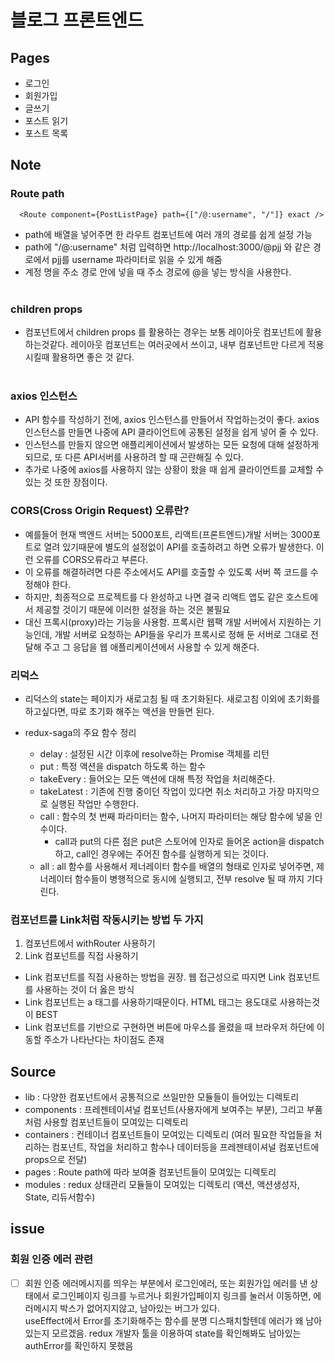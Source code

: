 # 블로그 프론트엔드

## Pages

- 로그인
- 회원가입
- 글쓰기
- 포스트 읽기
- 포스트 목록

## Note

### **Route path**

```
  <Route component={PostListPage} path={["/@:username", "/"]} exact />
```

- path에 배열을 넣어주면 한 라우트 컴포넌트에 여러 개의 경로를 쉽게 설정 가능
- path에 "/@:username" 처럼 입력하면 http://localhost:3000/@pjj 와 같은 경로에서 pjj를 username 파라미터로 읽을 수 있게 해줌
- 계정 명을 주소 경로 안에 넣을 때 주소 경로에 @을 넣는 방식을 사용한다.
  <br>
  <br>

### **children props**

- 컴포넌트에서 children props 를 활용하는 경우는 보통 레이아웃 컴포넌트에 활용하는것같다. 레이아웃 컴포넌트는 여러곳에서 쓰이고, 내부 컴포넌트만 다르게 적용시킬때 활용하면 좋은 것 같다.
  <br>
  <br>

### **axios 인스턴스**

- API 함수를 작성하기 전에, axios 인스턴스를 만들어서 작업하는것이 좋다. axios 인스턴스를 만들면 나중에 API 클라이언트에 공통된 설정을 쉽게 넣어 줄 수 있다.
- 인스턴스를 만들지 않으면 애플리케이션에서 발생하는 모든 요청에 대해 설정하게 되므로, 또 다른 API서버를 사용하려 할 때 곤란해질 수 있다.
- 추가로 나중에 axios를 사용하지 않는 상황이 왔을 때 쉽게 클라이언트를 교체할 수 있는 것 또한 장점이다.

### **CORS(Cross Origin Request) 오류란?**

- 예를들어 현재 백엔드 서버는 5000포트, 리액트(프론트엔드)개발 서버는 3000포트로 열려 있기때문에 별도의 설정없이 API를 호출하려고 하면 오류가 발생한다. 이런 오류를 CORS오류라고 부른다.
- 이 오류를 해결하려면 다른 주소에서도 API를 호출할 수 있도록 서버 쪽 코드를 수정해야 한다.
- 하지만, 최종적으로 프로젝트를 다 완성하고 나면 결국 리액트 앱도 같은 호스트에서 제공할 것이기 때문에 이러한 설정을 하는 것은 불필요
- 대신 프록시(proxy)라는 기능을 사용함. 프록시란 웹팩 개발 서버에서 지원하는 기능인데, 개발 서버로 요청하는 API들을 우리가 프록시로 정해 둔 서버로 그대로 전달해 주고 그 응답을 웹 애플리케이션에서 사용할 수 있게 해준다.

### **리덕스**

- 리덕스의 state는 페이지가 새로고침 될 때 초기화된다. 새로고침 이외에 초기화를 하고싶다면, 따로 초기화 해주는 액션을 만들면 된다.

- redux-saga의 주요 함수 정리

  - delay : 설정된 시간 이후에 resolve하는 Promise 객체를 리턴
    <br>
  - put : 특정 액션을 dispatch 하도록 하는 함수
    <br>
  - takeEvery : 들어오는 모든 액션에 대해 특정 작업을 처리해준다.
    <br>
  - takeLatest : 기존에 진행 중이던 작업이 있다면 취소 처리하고 가장 마지막으로 실행된 작업만 수행한다.
    <br>
  - call : 함수의 첫 번째 파라미터는 함수, 나머지 파라미터는 해당 함수에 넣을 인수이다.
    - call과 put의 다른 점은 put은 스토어에 인자로 들어온 action을 dispatch하고, call인 경우에는 주어진 함수를 실행하게 되는 것이다.
      <br>
  - all : all 함수를 사용해서 제너레이터 함수를 배열의 형태로 인자로 넣어주면, 제너레이터 함수들이 병행적으로 동시에 실행되고, 전부 resolve 될 때 까지 기다린다.
    <br>

### **컴포넌트를 Link처럼 작동시키는 방법 두 가지**

1. 컴포넌트에서 withRouter 사용하기
2. Link 컴포넌트를 직접 사용하기

- Link 컴포넌트를 직접 사용하는 방법을 권장. 웹 접근성으로 따지면 Link 컴포넌트를 사용하는 것이 더 옳은 방식
- Link 컴포넌트는 a 태그를 사용하기때문이다. HTML 태그는 용도대로 사용하는것이 BEST
- Link 컴포넌트를 기반으로 구현하면 버튼에 마우스를 올렸을 때 브라우저 하단에 이동할 주소가 나타난다는 차이점도 존재

## Source

- lib : 다양한 컴포넌트에서 공통적으로 쓰일만한 모듈들이 들어있는 디렉토리
- components : 프레젠테이셔널 컴포넌트(사용자에게 보여주는 부분), 그리고 부품처럼 사용할 컴포넌트들이 모여있는 디렉토리
- containers : 컨테이너 컴포넌트들이 모여있는 디렉토리 (여러 필요한 작업들을 처리하는 컴포넌트, 작업을 처리하고 함수나 데이터등을 프레젠테이셔널 컴포넌트에 props으로 전달)
- pages : Route path에 따라 보여줄 컴포넌트들이 모여있는 디렉토리
- modules : redux 상태관리 모듈들이 모여있는 디렉토리 (액션, 액션생성자, State, 리듀서함수)

## issue

### **회원 인증 에러 관련**

- [ ] 회원 인증 에러메시지를 띄우는 부분에서 로그인에러, 또는 회원가입 에러를 낸 상태에서 로그인페이지 링크를 누르거나 회원가입페이지 링크를 눌러서 이동하면, 에러메시지 박스가 없어지지않고, 남아있는 버그가 있다.<br> useEffect에서 Error를 초기화해주는 함수를 분명 디스패치할텐데 에러가 왜 남아있는지 모르겠음. redux 개발자 툴을 이용하여 state를 확인해봐도 남아있는 authError를 확인하지 못했음
